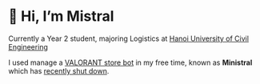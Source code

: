 # 🐲 Hi, I’m Mistral
Currently a Year 2 student, majoring Logistics at [Hanoi University of Civil Engineering](https://huce.edu.vn)

I used manage a [VALORANT store bot](https://github.com/giorgi-o/SkinPeek) in my free time, known as **Ministral** which has [recently shut down](https://gist.github.com/mistralwz/e20980ef63c4b5b5e7655c349d34f71a).
